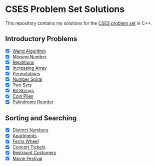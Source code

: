# CSES Problem Set Solutions

This repository contains my solutions for the [CSES problem set](https://cses.fi/problemset/) in C++.

## Introductory Problems

- [x] [Weird Algorithm](./01-introductory-problems/01-weird-algorithm.cpp)
- [x] [Missing Number](./01-introductory-problems/02-missing-number.cpp)
- [x] [Repititions](./01-introductory-problems/03-repititions.cpp)
- [x] [Increasing Array](./01-introductory-problems/04-increasing-array.cpp)
- [x] [Permutations](./01-introductory-problems/05-permutations.cpp)
- [x] [Number Spiral](./01-introductory-problems/06-number-spiral.cpp)
- [x] [Two Sets](./01-introductory-problems/08-two-sets.cpp)
- [x] [Bit Strings](./01-introductory-problems/09-bit-strings.cpp)
- [x] [Coin Piles](./01-introductory-problems/11-coin-piles.cpp)
- [x] [Palindrome Reorder](./01-introductory-problems/12-palindrome-reorder.cpp)

## Sorting and Searching

- [x] [Distinct Numbers](./02-sorting-and-searching/01-distinct-numbers.cpp)
- [x] [Apartments](./02-sorting-and-searching/02-apartments.cpp)
- [x] [Ferris Wheel](./02-sorting-and-searching/03-ferris-wheel.cpp)
- [x] [Concert Tickets](./02-sorting-and-searching/04-concert-tickets.cpp)
- [x] [Restraunt Customers](./02-sorting-and-searching/05-restraunt-customers.cpp)
- [x] [Movie Festival](./02-sorting-and-searching/06-movie-festival.cpp)
